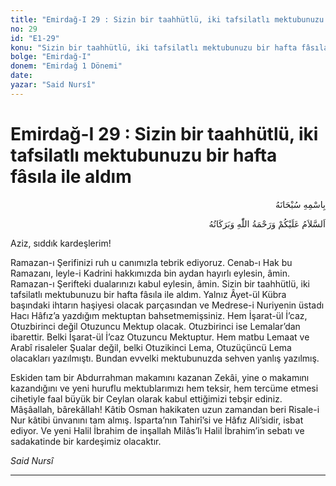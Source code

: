 ```yaml
---
title: "Emirdağ-I 29 : Sizin bir taahhütlü, iki tafsilatlı mektubunuzu bir hafta fâsıla ile aldım"
no: 29
id: "E1-29"
konu: "Sizin bir taahhütlü, iki tafsilatlı mektubunuzu bir hafta fâsıla ile aldım"
bolge: "Emirdağ-I"
donem: "Emirdağ 1 Dönemi"
date: 
yazar: "Said Nursî"
---
```


# Emirdağ-I 29 : Sizin bir taahhütlü, iki tafsilatlı mektubunuzu bir hafta fâsıla ile aldım

<p class="arabic" dir="rtl" title="Meal: “Her türlü noksan sıfatlardan yüce olan Allah’ın adıyla.”">بِاسْمِهِ سُبْحَانَهُ</p>

<p class="arabic" dir="rtl" title="Meal: “Allah’ın selâmı, rahmeti ve bereketleri, üzerinize olsun.”">اَلسَّلاَمُ عَلَيْكُمْ وَرَحْمَةُ اللّٰهِ وَبَرَكَاتُهُ</p>

Aziz, sıddık kardeşlerim!

Ramazan-ı Şerifinizi ruh u canımızla tebrik ediyoruz. Cenab-ı Hak bu Ramazanı, leyle-i Kadrini hakkımızda bin aydan hayırlı eylesin, âmin. Ramazan-ı Şerifteki dualarınızı kabul eylesin, âmin. Sizin bir taahhütlü, iki tafsilatlı mektubunuzu bir hafta fâsıla ile aldım. Yalnız Âyet-ül Kübra başındaki ihtarın haşiyesi olacak parçasından ve Medrese-i Nuriyenin üstadı Hacı Hâfız’a yazdığım mektuptan bahsetmemişsiniz. Hem İşarat-ül İ’caz, Otuzbirinci değil Otuzuncu Mektup olacak. Otuzbirinci ise Lemalar’dan ibarettir. Belki İşarat-ül İ’caz Otuzuncu Mektuptur. Hem matbu Lemaat ve Arabî risaleler Şualar değil, belki Otuzikinci Lema, Otuzüçüncü Lema olacakları yazılmıştı. Bundan evvelki mektubunuzda sehven yanlış yazılmış.

Eskiden tam bir Abdurrahman makamını kazanan Zekâi, yine o makamını kazandığını ve yeni huruflu mektublarımızı hem teksir, hem tercüme etmesi cihetiyle faal büyük bir Ceylan olarak kabul ettiğimizi tebşir ediniz. Mâşâallah, bârekâllah! Kâtib Osman hakikaten uzun zamandan beri Risale-i Nur kâtibi ünvanını tam almış. Isparta’nın Tahirî’si ve Hâfız Ali’sidir, isbat ediyor. Ve yeni Halil İbrahim de inşallah Milâs’lı Halil İbrahim’in sebatı ve sadakatinde bir kardeşimiz olacaktır.

*Said Nursî*

***
